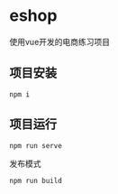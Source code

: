 # eshop

使用vue开发的电商练习项目

## 项目安装
```
npm i
```

## 项目运行
```
npm run serve
```

发布模式
```
npm run build
```
